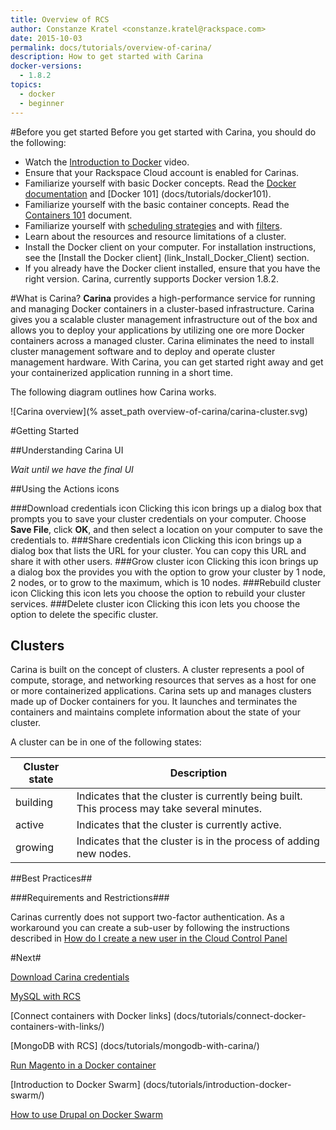 ```yaml
---
title: Overview of RCS
author: Constanze Kratel <constanze.kratel@rackspace.com>
date: 2015-10-03
permalink: docs/tutorials/overview-of-carina/
description: How to get started with Carina
docker-versions:
  - 1.8.2
topics:
  - docker
  - beginner
---
```


#Before you get started
Before you get started with Carina, you should do the following:

* Watch the [Introduction to Docker](https://sysadmincasts.com/episodes/31-introduction-to-docker) video.
* Ensure that your Rackspace Cloud account is enabled for Carinas.
* Familiarize yourself with basic Docker concepts. Read the [Docker documentation](https://docs.docker.com/
) and [Docker 101] (docs/tutorials/docker101).
* Familiarize yourself with the basic container concepts. Read the [Containers 101](docs/tutorials/containers101) document.
* Familiarize yourself with [scheduling strategies](https://docs.docker.com/swarm/scheduler/strategy/) and with [filters](https://docs.docker.com/swarm/scheduler/filter/).
* Learn about the resources and resource limitations of a cluster.
* Install the Docker client on your computer. For installation instructions, see the [Install the Docker client] (link_Install_Docker_Client) section.
* If you already have the Docker client installed, ensure that you have the right version. Carina, currently supports Docker version 1.8.2.

#What is Carina?
**Carina** provides a high-performance service for running and managing Docker containers in a cluster-based infrastructure. Carina gives you a scalable cluster management infrastructure out of the box and allows you to deploy your applications by utilizing one ore more Docker containers across a managed cluster. Carina eliminates the need to install cluster management software and to deploy and operate cluster management hardware. With Carina, you can get started right away and get your containerized application running in a short time.

The following diagram outlines how Carina works.

![Carina overview](% asset_path overview-of-carina/carina-cluster.svg)

#Getting Started

##Understanding Carina UI

*Wait until we have the final UI*

##Using the Actions icons

###Download credentials icon
Clicking this icon brings up a dialog box that prompts you to save your cluster credentials on your computer. Choose **Save File**, click **OK**, and then select a location on your computer to save the credentials to.
###Share credentials icon
Clicking this icon brings up a dialog box that lists the URL for your cluster. You can copy this URL and share it with other users.
###Grow cluster icon
Clicking this icon brings up a dialog box the provides you with the option to grow your cluster by 1 node, 2 nodes, or to grow to the maximum, which is 10 nodes.
###Rebuild cluster icon
Clicking this icon lets you choose the option to rebuild your cluster services.
###Delete cluster icon
Clicking this icon lets you choose the option to delete the specific cluster.

## Clusters

Carina is built on the concept of clusters. A cluster represents a pool of compute, storage, and networking resources that serves as a host for one or more containerized applications. Carina sets up and manages clusters made up of Docker containers for you. It launches and terminates the containers and maintains complete information about the state of your cluster.

A cluster can be in one of the following states:

| Cluster state | Description                                                                                 |
|---------------|---------------------------------------------------------------------------------------------|
| building      | Indicates that the cluster is currently being built. This process may take several minutes. |
| active        | Indicates that the cluster is currently active.                                             |
| growing       | Indicates that the cluster is in the process of adding new nodes.                           |


##Best Practices##

###Requirements and Restrictions###

Carinas currently does not support two-factor authentication.
As a workaround you can create a sub-user by following the instructions described in [How do I create a new user in the Cloud Control Panel](https://community.rackspace.com/products/f/54/t/4551)

#Next#

[Download Carina credentials](docs/references/carina-credentials/)

[MySQL with RCS](docs/tutorials/mysql-with-carina/)

[Connect containers with Docker links] (docs/tutorials/connect-docker-containers-with-links/)

[MongoDB with RCS] (docs/tutorials/mongodb-with-carina/)

[Run Magento in a Docker container](docs/tutorials/magento-in-docker/)

[Introduction to Docker Swarm] (docs/tutorials/introduction-docker-swarm/)

[How to use Drupal on Docker Swarm](docs/tutorials/drupal-and-swarm/)
